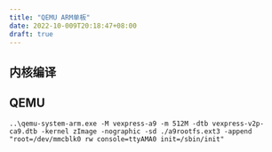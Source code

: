 ```yaml
---
title: "QEMU ARM单板"
date: 2022-10-009T20:18:47+08:00
draft: true
---
```


## 内核编译




## QEMU 




```
..\qemu-system-arm.exe -M vexpress-a9 -m 512M -dtb vexpress-v2p-ca9.dtb -kernel zImage -nographic -sd ./a9rootfs.ext3 -append "root=/dev/mmcblk0 rw console=ttyAMA0 init=/sbin/init"
```
